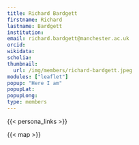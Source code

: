 ```yaml
---
title: Richard Bardgett
firstname: Richard
lastname: Bardgett
institution: 
email: richard.bardgett@manchester.ac.uk
orcid: 
wikidata: 
scholia: 
thumbnail:
  url: /img/members/richard-bardgett.jpeg
modules: ["leaflet"]
popup: "Here I am"
popupLat: 
popupLong: 
type: members
---
```


{{< persona_links >}}

{{< map >}}
